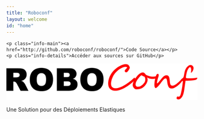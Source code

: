 ```yaml
---
title: "Roboconf"
layout: welcome
id: "home"
---
```


<div id="welcome-dl" class="button">
	<!--
	<p class="info-main"><a href="#">Bientôt Disponible</a></p>
	<p class="info-details">développement en cours</p>
	-->
	
	<p class="info-main"><a href="http://github.com/roboconf/roboconf/">Code Source</a></p>
	<p class="info-details">Accéder aux sources sur GitHub</p>
</div>
<div class="clear"></div>

<div id="welcome-logo">
	<p>
		<!-- <img src="/resources/img/roboconf-logo.png" alt="Logo de Roboconf" />-->
		<img src="/resources/img/roboconf.png" alt="Roboconf" />
	</p>
	<p class="welcome-desc">
		Une Solution pour des Déploiements Elastiques
	</p>
</div>
